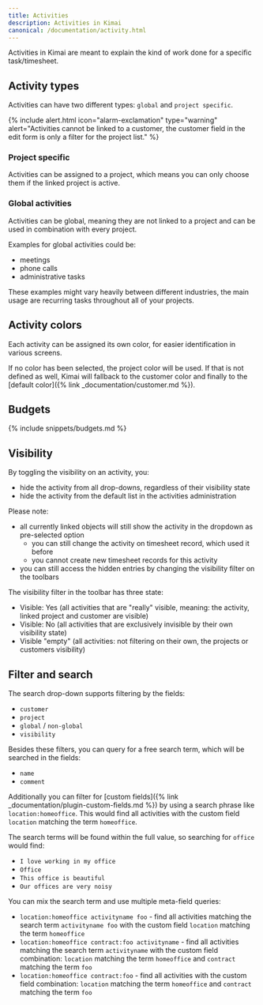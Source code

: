 ```yaml
---
title: Activities
description: Activities in Kimai
canonical: /documentation/activity.html
---
```


Activities in Kimai are meant to explain the kind of work done for a specific task/timesheet.

## Activity types

Activities can have two different types: `global` and `project specific`.  

{% include alert.html icon="alarm-exclamation" type="warning" alert="Activities cannot be linked to a customer, the customer field in the edit form is only a filter for the project list." %}

### Project specific 

Activities can be assigned to a project, which means you can only choose them if the linked project is active.

### Global activities

Activities can be global, meaning they are not linked to a project and can be used in combination with every project.

Examples for global activities could be:
- meetings
- phone calls
- administrative tasks

These examples might vary heavily between different industries, the main usage are recurring tasks throughout all of your projects.

## Activity colors

Each activity can be assigned its own color, for easier identification in various screens.

If no color has been selected, the project color will be used. 
If that is not defined as well, Kimai will fallback to the customer color and finally to the [default color]({% link _documentation/customer.md %}).

## Budgets

{% include snippets/budgets.md %}

## Visibility
 
By toggling the visibility on an activity, you:
- hide the activity from all drop-downs, regardless of their visibility state
- hide the activity from the default list in the activities administration

Please note:
- all currently linked objects will still show the activity in the dropdown as pre-selected option
  - you can still change the activity on timesheet record, which used it before
  - you cannot create new timesheet records for this activity 
- you can still access the hidden entries by changing the visibility filter on the toolbars

The visibility filter in the toolbar has three state: 
- Visible: Yes (all activities that are "really" visible, meaning: the activity, linked project and customer are visible)
- Visible: No (all activities that are exclusively invisible by their own visibility state)
- Visible "empty" (all activities: not filtering on their own, the projects or customers visibility)

## Filter and search 

The search drop-down supports filtering by the fields:
- `customer`
- `project`
- `global` / `non-global`
- `visibility`

Besides these filters, you can query for a free search term, which will be searched in the fields:
- `name`
- `comment`

Additionally you can filter for [custom fields]({% link _documentation/plugin-custom-fields.md %}) by using a search phrase like `location:homeoffice`.
This would find all activities with the custom field `location` matching the term `homeoffice`.

The search terms will be found within the full value, so searching for `office` would find:
- `I love working in my office`
- `Office` 
- `This office is beautiful`
- `Our offices are very noisy`

You can mix the search term and use multiple meta-field queries:
- `location:homeoffice activityname foo` - find all activities matching the search term `activityname foo` with the custom field `location` matching the term `homeoffice` 
- `location:homeoffice contract:foo activityname` - find all activities matching the search term `activityname` with the custom field combination: `location` matching the term `homeoffice` and `contract` matching the term `foo` 
- `location:homeoffice contract:foo` - find all activities with the custom field combination: `location` matching the term `homeoffice` and `contract` matching the term `foo`
